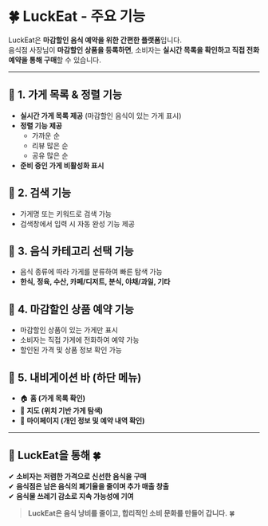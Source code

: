 # 🍀 LuckEat - 주요 기능  

LuckEat은 **마감할인 음식 예약을 위한 간편한 플랫폼**입니다.  
음식점 사장님이 **마감할인 상품을 등록하면**, 소비자는 **실시간 목록을 확인하고 직접 전화 예약을 통해 구매**할 수 있습니다.  

---

## 🔶 1. 가게 목록 & 정렬 기능  
- **실시간 가게 목록 제공** (마감할인 음식이 있는 가게 표시)  
- **정렬 기능 제공**  
  - 가까운 순  
  - 리뷰 많은 순  
  - 공유 많은 순  
- **준비 중인 가게 비활성화 표시**  

## 🔶 2. 검색 기능  
- 가게명 또는 키워드로 검색 가능  
- 검색창에서 입력 시 자동 완성 기능 제공  

## 🔶 3. 음식 카테고리 선택 기능  
- 음식 종류에 따라 가게를 분류하여 빠른 탐색 가능  
- **한식, 정육, 수산, 카페/디저트, 분식, 야채/과일, 기타**  

## 🔶 4. 마감할인 상품 예약 기능  
- 마감할인 상품이 있는 가게만 표시  
- 소비자는 직접 가게에 전화하여 예약 가능  
- 할인된 가격 및 상품 정보 확인 가능  

## 🔶 5. 내비게이션 바 (하단 메뉴)  
- 🏠 **홈 (가게 목록 확인)**  
- 📍 **지도 (위치 기반 가게 탐색)**  
- 👤 **마이페이지 (개인 정보 및 예약 내역 확인)**  

---

## 📌 LuckEat을 통해 🍀  
✔ **소비자는 저렴한 가격으로 신선한 음식을 구매**  
✔ **음식점은 남은 음식의 폐기율을 줄이며 추가 매출 창출**  
✔ **음식물 쓰레기 감소로 지속 가능성에 기여**  

> **LuckEat은 음식 낭비를 줄이고, 합리적인 소비 문화를 만들어 갑니다.** 🍀  
